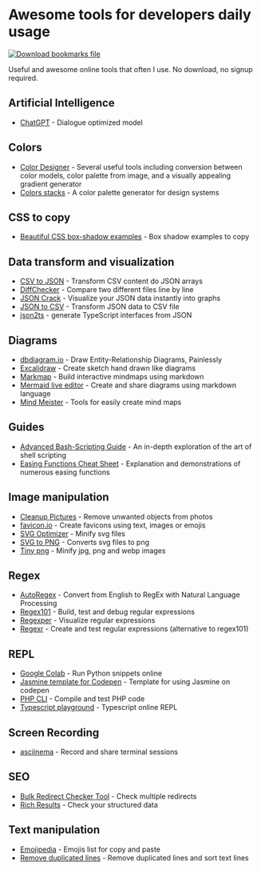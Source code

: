 # Awesome tools for developers daily usage

[![Download bookmarks file](https://img.shields.io/badge/download-bookmarks%20file-orange)](/dist/bookmarks.html)

Useful and awesome online tools that often I use. 
No download, no signup required.

## Artificial Intelligence
* [ChatGPT](https://chat.openai.com/chat) - Dialogue optimized model

## Colors
* [Color Designer](https://colordesigner.io/) - Several useful tools including conversion between color models, color palette from image, and a visually appealing gradient generator
* [Colors stacks](https://lokeshdhakar.com/projects/color-stacks/) - A color palette generator for design systems

## CSS to copy
* [Beautiful CSS box-shadow examples](https://getcssscan.com/css-box-shadow-examples) - Box shadow examples to copy

## Data transform and visualization
* [CSV to JSON](https://csvjson.com/) - Transform CSV content do JSON arrays
* [DiffChecker](https://www.diffchecker.com/) - Compare two different files line by line
* [JSON Crack](https://jsoncrack.com/) - Visualize your JSON data instantly into graphs
* [JSON to CSV](https://csvjson.com/json2csv) - Transform JSON data to CSV file
* [json2ts](http://json2ts.com/) - generate TypeScript interfaces from JSON


## Diagrams
* [dbdiagram.io](https://dbdiagram.io/d) - Draw Entity-Relationship Diagrams, Painlessly
* [Excalidraw](https://excalidraw.com/) - Create sketch hand drawn like diagrams
* [Markmap](https://markmap.js.org/repl) - Build interactive mindmaps using markdown
* [Mermaid live editor](https://mermaid-js.github.io/mermaid-live-editor/edit) - Create and share diagrams using markdown language
* [Mind Meister](https://www.mindmeister.com/) - Tools for easily create mind maps 

## Guides
* [Advanced Bash-Scripting Guide](https://tldp.org/LDP/abs/html/) - An in-depth exploration of the art of shell scripting
* [Easing Functions Cheat Sheet](https://easings.net/) - Explanation and demonstrations of numerous easing functions

## Image manipulation
* [Cleanup Pictures](https://cleanup.pictures/) - Remove unwanted objects from photos
* [favicon.io](https://favicon.io/) - Create favicons using text, images or emojis
* [SVG Optimizer](https://svgoptimizer.com/) - Minify svg files
* [SVG to PNG](https://svgtopng.com/) - Converts svg files to png
* [Tiny png](https://tinypng.com/) - Minify jpg, png and webp images

## Regex
* [AutoRegex](https://www.autoregex.xyz/) - Convert from English to RegEx with Natural Language Processing
* [Regex101](https://regex101.com/) - Build, test and debug regular expressions
* [Regexper](https://regexper.com/) - Visualize regular expressions
* [Regexr](https://regexr.com/) - Create and test regular expressions (alternative to regex101)

## REPL
* [Google Colab](https://colab.research.google.com/) - Run Python snippets online
* [Jasmine template for Codepen](https://codepen.io/teles/pen/aKrBrg) - Template for using Jasmine on codepen
* [PHP CLI](https://replit.com/languages/php_cli) - Compile and test PHP code
* [Typescript playground](https://www.typescriptlang.org/play) - Typescript online REPL

## Screen Recording
* [asciinema](https://asciinema.org/) - Record and share terminal sessions

## SEO
* [Bulk Redirect Checker Tool](https://www.redirect-checker.org/bulk-redirect-checker.php) - Check multiple redirects
* [Rich Results](https://search.google.com/test/rich-results) - Check your structured data

## Text manipulation
* [Emojipedia](https://emojipedia.org/) - Emojis list for copy and paste
* [Remove duplicated lines](https://www.textfixer.com/tools/remove-duplicate-lines.php) - Remove duplicated lines and sort text lines

